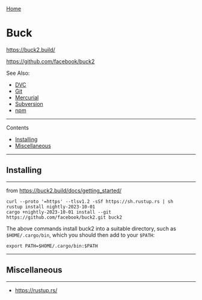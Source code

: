 [Home](Readme.md)
# Buck

https://buck2.build/

https://github.com/facebook/buck2

See Also:

 - [DVC](DVC.md)
 - [Git](Git.md)
 - [Mercurial](Mercurial.md)
 - [Subversion](Subversion.md)
 - [npm](Npm.md)

---

Contents

- [Installing](Buck.md#installing)
- [Miscellaneous](Buck.md#miscellaneous)

---

## Installing

---

from https://buck2.build/docs/getting_started/

```
curl --proto '=https' --tlsv1.2 -sSf https://sh.rustup.rs | sh
rustup install nightly-2023-10-01
cargo +nightly-2023-10-01 install --git https://github.com/facebook/buck2.git buck2
```

The above commands install buck2 into a suitable directory, such as `$HOME/.cargo/bin`, which you should then add to your `$PATH`:

```
export PATH=$HOME/.cargo/bin:$PATH
```

---

## Miscellaneous

---

- https://rustup.rs/

